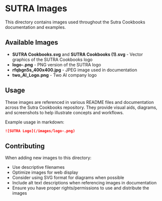 # SUTRA Images

This directory contains images used throughout the Sutra Cookbooks documentation and examples.

## Available Images

- **SUTRA Cookbooks.svg** and **SUTRA Cookbooks (1).svg** - Vector graphics of the SUTRA Cookbooks logo
- **logo-.png** - PNG version of the SUTRA logo
- **rfqbgn5s_400x400.jpg** - JPEG image used in documentation
- **two_AI_Logo.png** - Two AI company logo

## Usage

These images are referenced in various README files and documentation across the Sutra Cookbooks repository. They provide visual aids, diagrams, and screenshots to help illustrate concepts and workflows.

Example usage in markdown:
```markdown
![SUTRA Logo](/images/logo-.png)
```

## Contributing

When adding new images to this directory:
- Use descriptive filenames
- Optimize images for web display
- Consider using SVG format for diagrams when possible
- Include alt text descriptions when referencing images in documentation
- Ensure you have proper rights/permissions to use and distribute the images
